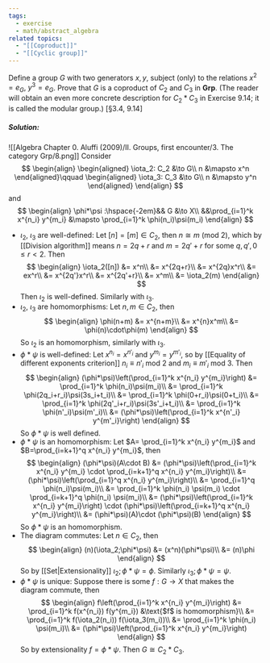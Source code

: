 ```yaml
---
tags:
  - exercise
  - math/abstract_algebra
related topics:
  - "[[Coproduct]]"
  - "[[Cyclic group]]"
---
```

Define a group $G$ with two generators $x, y$, subject (only) to the relations
$x^2 = e_G,$ $y^3 = e_G$. Prove that $G$ is a coproduct of $C_2$ and $C_3$ in $\mathbf{Grp}$. (The reader
will obtain an even more concrete description for $C_2 * C_3$ in Exercise 9.14; it is
called the modular group.) [§3.4, 9.14]
##### Solution:
![[Algebra Chapter 0. Aluffi (2009)/II. Groups, first encounter/3. The category Grp/8.png]]
Consider$$
\begin{align}
	\begin{aligned}
		\iota_2: C_2 &\to G\\
		n &\mapsto x^n
	\end{aligned}\qquad
	\begin{aligned}
		\iota_3: C_3 &\to G\\
		n &\mapsto y^n
	\end{aligned}
\end{align}
$$and$$
\begin{align}
	\phi*\psi :\hspace{-2em}&& G &\to X\\
	&&\prod_{i=1}^k x^{n_i} y^{m_i} &\mapsto \prod_{i=1}^k \phi(n_i)\psi(m_i)
\end{align}
$$
- $\iota_2$, $\iota_3$ are well-defined:
	Let $[n]=[m]\in C_2$, then $n\cong m\ (\text{mod }2)$, which by [[Division algorithm]] means $n=2q+r$ and $m=2q'+r$ for some $q,q',0\leq r<2$. Then$$
	\begin{align}
		\iota_2([n])
		&= x^n\\
		&= x^{2q+r}\\
		&= x^{2q}x^r\\
		&= ex^r\\
		&= x^{2q'}x^r\\
		&= x^{2q'+r}\\
		&= x^m\\
		&= \iota_2(m)
	\end{align}
	$$Then $\iota_2$ is well-defined. Similarly with $\iota_3$.
- $\iota_2$, $\iota_3$ are homomorphisms:
	Let $n,m\in C_2$, then$$
	\begin{align}
		\phi(n+m)
		&= x^{n+m}\\
		&= x^{n}x^m\\
		&= \phi(n)\cdot\phi(m)
	\end{align}
	$$So $\iota_2$ is an homomorphism, similarly with $\iota_3$.
- $\phi*\psi$ is well-defined:
	Let $x^{n_i}=x^{n'_i}$ and $y^{m_i}=y^{m'_i}$, so by [[Equality of different exponents criterion]] $n_i\equiv n'_i\text{ mod }2$ and $m_i\equiv m'_i\text{ mod }3$. Then$$
	\begin{align}
		(\phi*\psi)\left(\prod_{i=1}^k x^{n_i} y^{m_i}\right)
		&= \prod_{i=1}^k \phi(n_i)\psi(m_i)\\
		&= \prod_{i=1}^k \phi(2q_i+r_i)\psi(3s_i+t_i)\\
		&= \prod_{i=1}^k \phi(0+r_i)\psi(0+t_i)\\
		&= \prod_{i=1}^k \phi(2q'_i+r_i)\psi(3s'_i+t_i)\\
		&= \prod_{i=1}^k \phi(n'_i)\psi(m'_i)\\
		&= (\phi*\psi)\left(\prod_{i=1}^k x^{n'_i} y^{m'_i}\right)
	\end{align}
	$$So $\phi*\psi$ is well defined.
- $\phi*\psi$ is an homomorphism:
	Let $A= \prod_{i=1}^k x^{n_i} y^{m_i}$ and $B=\prod_{i=k+1}^q x^{n_i} y^{m_i}$, then$$
	\begin{align}
		(\phi*\psi)(A\cdot B)
		&= (\phi*\psi)\left(\prod_{i=1}^k x^{n_i} y^{m_i} 
			\cdot \prod_{i=k+1}^q x^{n_i} y^{m_i}\right)\\
		&= (\phi*\psi)\left(\prod_{i=1}^q x^{n_i} y^{m_i}\right)\\
		&= \prod_{i=1}^q \phi(n_i)\psi(m_i)\\
		&= \prod_{i=1}^k \phi(n_i) \psi(m_i) 
			\cdot \prod_{i=k+1}^q \phi(n_i) \psi(m_i)\\
		&= (\phi*\psi)\left(\prod_{i=1}^k x^{n_i} y^{m_i}\right)
			\cdot (\phi*\psi)\left(\prod_{i=k+1}^q x^{n_i} y^{m_i}\right)\\
		&= (\phi*\psi)(A)\cdot (\phi*\psi)(B)
	\end{align}
	$$So $\phi*\psi$  is an homomorphism.
- The diagram commutes:
	Let $n\in C_2$, then$$
	\begin{align}
		(n)(\iota_2;\phi*\psi)
		&= (x^n)(\phi*\psi)\\
		&= (n)\phi
	\end{align}
	$$So by [[Set|Extensionality]] $\iota_2;\phi*\psi=\phi$. Similarly $\iota_3;\phi*\psi=\psi$.
- $\phi*\psi$ is unique:
	Suppose there is some $f:G\to X$ that makes the diagram commute, then$$
	\begin{align}
		f\left(\prod_{i=1}^k x^{n_i} y^{m_i}\right)
		&= \prod_{i=1}^k f(x^{n_i}) f(y^{m_i}) 
			&\text{$f$ is homomorphism}\\
		&= \prod_{i=1}^k f(\iota_2(n_i)) f(\iota_3(m_i))\\
		&= \prod_{i=1}^k \phi(n_i) \psi(m_i)\\
		&= (\phi*\psi)\left(\prod_{i=1}^k x^{n_i} y^{m_i}\right)
	\end{align}
	$$So by extensionality $f = \phi*\psi$.
Then $G\cong C_2 * C_3$.